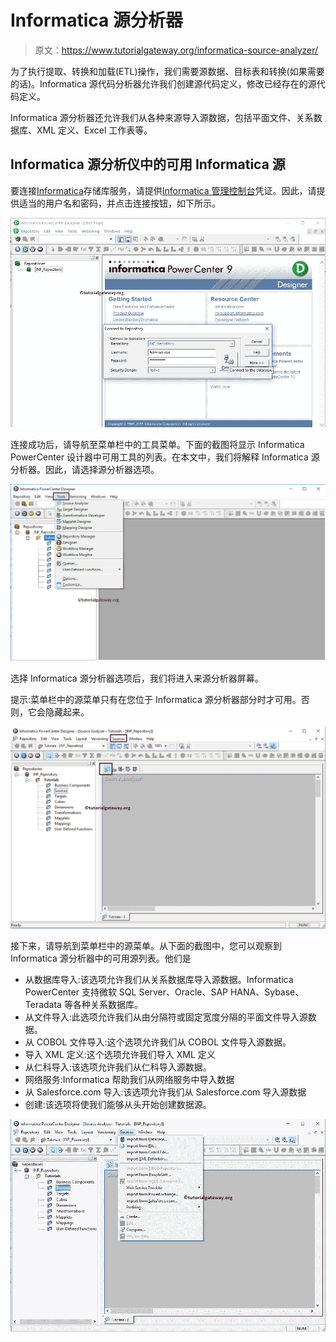 # Informatica 源分析器

> 原文：<https://www.tutorialgateway.org/informatica-source-analyzer/>

为了执行提取、转换和加载(ETL)操作，我们需要源数据、目标表和转换(如果需要的话)。Informatica 源代码分析器允许我们创建源代码定义，修改已经存在的源代码定义。

Informatica 源分析器还允许我们从各种来源导入源数据，包括平面文件、关系数据库、XML 定义、Excel 工作表等。

## Informatica 源分析仪中的可用 Informatica 源

要连接[Informatica](https://www.tutorialgateway.org/informatica/)存储库服务，请提供[Informatica 管理控制台](https://www.tutorialgateway.org/informatica-admin-console/)凭证。因此，请提供适当的用户名和密码，并点击连接按钮，如下所示。

![Informatica Source Analyzer 0](img/94f8d80d63361b2bfd960a0a92f0d45f.png)

连接成功后，请导航至菜单栏中的工具菜单。下面的截图将显示 Informatica PowerCenter 设计器中可用工具的列表。在本文中，我们将解释 Informatica 源分析器。因此，请选择源分析器选项。

![Informatica Source Analyzer 0.1](img/48e6f1525f3d098da4978b89481015b8.png)

选择 Informatica 源分析器选项后，我们将进入来源分析器屏幕。

提示:菜单栏中的源菜单只有在您位于 Informatica 源分析器部分时才可用。否则，它会隐藏起来。

![Informatica Source Analyzer 1](img/fde82b4f78b3edea8d49bc5b13bf2795.png)

接下来，请导航到菜单栏中的源菜单。从下面的截图中，您可以观察到 Informatica 源分析器中的可用源列表。他们是

*   从数据库导入:该选项允许我们从关系数据库导入源数据。Informatica PowerCenter 支持微软 SQL Server、Oracle、SAP HANA、Sybase、Teradata 等各种关系数据库。
*   从文件导入:此选项允许我们从由分隔符或固定宽度分隔的平面文件导入源数据。
*   从 COBOL 文件导入:这个选项允许我们从 COBOL 文件导入源数据。
*   导入 XML 定义:这个选项允许我们导入 XML 定义
*   从仁科导入:该选项允许我们从仁科导入源数据。
*   网络服务:Informatica 帮助我们从网络服务中导入数据
*   从 Salesforce.com 导入:该选项允许我们从 Salesforce.com 导入源数据
*   创建:该选项将使我们能够从头开始创建数据源。

![Informatica Source Analyzer 2](img/7e5eb7d95508b7bd45f12491b1c1740a.png)